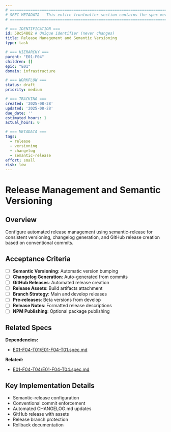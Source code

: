 ```yaml
---
# ============================================================================
# SPEC METADATA - This entire frontmatter section contains the spec metadata
# ============================================================================

# === IDENTIFICATION ===
id: 58c54802 # Unique identifier (never changes)
title: Release Management and Semantic Versioning
type: task

# === HIERARCHY ===
parent: "E01-F04"
children: []
epic: "E01"
domain: infrastructure

# === WORKFLOW ===
status: draft
priority: medium

# === TRACKING ===
created: '2025-08-28'
updated: '2025-08-28'
due_date: ''
estimated_hours: 1
actual_hours: 0

# === METADATA ===
tags:
  - release
  - versioning
  - changelog
  - semantic-release
effort: small
risk: low
---
```


# Release Management and Semantic Versioning

## Overview

Configure automated release management using semantic-release for consistent versioning, changelog generation, and GitHub release creation based on conventional commits.

## Acceptance Criteria

- [ ] **Semantic Versioning**: Automatic version bumping
- [ ] **Changelog Generation**: Auto-generated from commits
- [ ] **GitHub Releases**: Automated release creation
- [ ] **Release Assets**: Build artifacts attachment
- [ ] **Branch Strategy**: Main and develop releases
- [ ] **Pre-releases**: Beta versions from develop
- [ ] **Release Notes**: Formatted release descriptions
- [ ] **NPM Publishing**: Optional package publishing

## Related Specs

**Dependencies:**
- [E01-F04-T01/E01-F04-T01.spec.md](../E01-F04-T01/spec.md)

**Related:**
- [E01-F04-T04/E01-F04-T04.spec.md](../E01-F04-T04/spec.md)

## Key Implementation Details

- Semantic-release configuration
- Conventional commit enforcement
- Automated CHANGELOG.md updates
- GitHub release with assets
- Release branch protection
- Rollback documentation
